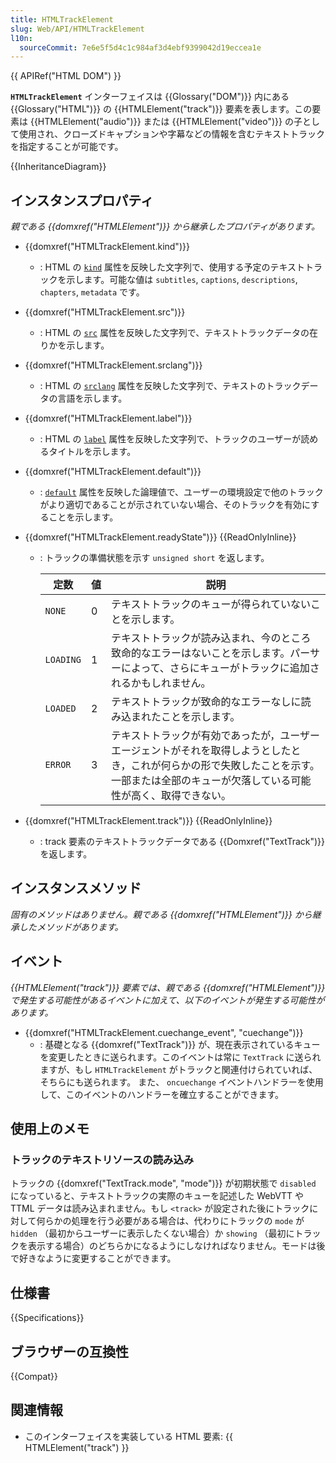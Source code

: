 ```yaml
---
title: HTMLTrackElement
slug: Web/API/HTMLTrackElement
l10n:
  sourceCommit: 7e6e5f5d4c1c984af3d4ebf9399042d19eccea1e
---
```


{{ APIRef("HTML DOM") }}

**`HTMLTrackElement`** インターフェイスは {{Glossary("DOM")}} 内にある {{Glossary("HTML")}} の {{HTMLElement("track")}} 要素を表します。この要素は {{HTMLElement("audio")}} または {{HTMLElement("video")}} の子として使用され、クローズドキャプションや字幕などの情報を含むテキストトラックを指定することが可能です。

{{InheritanceDiagram}}

## インスタンスプロパティ

_親である {{domxref("HTMLElement")}} から継承したプロパティがあります。_

- {{domxref("HTMLTrackElement.kind")}}
  - : HTML の [`kind`](/ja/docs/Web/HTML/Element/track#kind) 属性を反映した文字列で、使用する予定のテキストトラックを示します。可能な値は `subtitles`, `captions`, `descriptions`, `chapters`, `metadata` です。
- {{domxref("HTMLTrackElement.src")}}
  - : HTML の [`src`](/ja/docs/Web/HTML/Element/track#src) 属性を反映した文字列で、テキストトラックデータの在りかを示します。
- {{domxref("HTMLTrackElement.srclang")}}
  - : HTML の [`srclang`](/ja/docs/Web/HTML/Element/track#srclang) 属性を反映した文字列で、テキストのトラックデータの言語を示します。
- {{domxref("HTMLTrackElement.label")}}
  - : HTML の [`label`](/ja/docs/Web/HTML/Element/track#label) 属性を反映した文字列で、トラックのユーザーが読めるタイトルを示します。
- {{domxref("HTMLTrackElement.default")}}
  - : [`default`](/ja/docs/Web/HTML/Element/track#default) 属性を反映した論理値で、ユーザーの環境設定で他のトラックがより適切であることが示されていない場合、そのトラックを有効にすることを示します。
- {{domxref("HTMLTrackElement.readyState")}} {{ReadOnlyInline}}

  - : トラックの準備状態を示す `unsigned short` を返します。

    | 定数  | 値 | 説明                                                                                                                                                                              |
    | --------- | ----- | ---------------------------------------------------------------------------------------------------------------------------------------------------------------------------------------- |
    | `NONE`    | 0     | テキストトラックのキューが得られていないことを示します。                                                                                                                             |
    | `LOADING` | 1     | テキストトラックが読み込まれ、今のところ致命的なエラーはないことを示します。パーサーによって、さらにキューがトラックに追加されるかもしれません。                           |
    | `LOADED`  | 2     | テキストトラックが致命的なエラーなしに読み込まれたことを示します。                                                                                                                      |
    | `ERROR`   | 3     | テキストトラックが有効であったが，ユーザーエージェントがそれを取得しようとしたとき，これが何らかの形で失敗したことを示す。一部または全部のキューが欠落している可能性が高く、取得できない。 |

- {{domxref("HTMLTrackElement.track")}} {{ReadOnlyInline}}
  - : track 要素のテキストトラックデータである {{Domxref("TextTrack")}} を返します。

## インスタンスメソッド

_固有のメソッドはありません。親である {{domxref("HTMLElement")}} から継承したメソッドがあります。_

## イベント

_{{HTMLElement("track")}} 要素では、親である {{domxref("HTMLElement")}} で発生する可能性があるイベントに加えて、以下のイベントが発生する可能性があります。_

- {{domxref("HTMLTrackElement.cuechange_event", "cuechange")}}
  - : 基礎となる {{domxref("TextTrack")}} が、現在表示されているキューを変更したときに送られます。このイベントは常に `TextTrack` に送られますが、もし `HTMLTrackElement` がトラックと関連付けられていれば、そちらにも送られます。
    また、 `oncuechange` イベントハンドラーを使用して、このイベントのハンドラーを確立することができます。

## 使用上のメモ

### トラックのテキストリソースの読み込み

トラックの {{domxref("TextTrack.mode", "mode")}} が初期状態で `disabled` になっていると、テキストトラックの実際のキューを記述した WebVTT や TTML データは読み込まれません。もし `<track>` が設定された後にトラックに対して何らかの処理を行う必要がある場合は、代わりにトラックの `mode` が `hidden` （最初からユーザーに表示したくない場合）か `showing` （最初にトラックを表示する場合）のどちらかになるようにしなければなりません。モードは後で好きなように変更することができます。

## 仕様書

{{Specifications}}

## ブラウザーの互換性

{{Compat}}

## 関連情報

- このインターフェイスを実装している HTML 要素: {{ HTMLElement("track") }}
